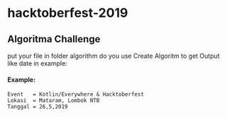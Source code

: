# hacktoberfest-2019

## Algoritma Challenge
put your file in folder algorithm do you use
Create Algoritm to get Output like date in example:

#### Example:
``` 
Event   = Kotlin/Everywhere & Hacktoberfest
Lokasi  = Mataram, Lombok NTB
Tanggal = 26,5,2019
```
